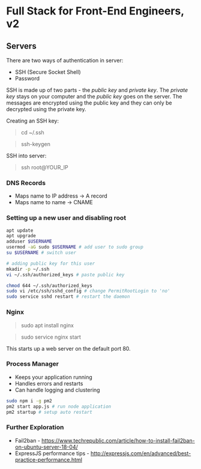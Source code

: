 # Full Stack for Front-End Engineers, v2

## Servers

There are two ways of authentication in server:

- SSH (Secure Socket Shell)
- Password

SSH is made up of two parts - the _public key_ and _private key_.
The _private key_ stays on your computer and the _public key_ goes on the server.
The messages are encrypted using the public key and they can only be decrypted using the private key.

Creating an SSH key:

> cd ~/.ssh

> ssh-keygen

SSH into server:

> ssh root@YOUR_IP

### DNS Records

- Maps name to IP address -> A record
- Maps name to name -> CNAME

### Setting up a new user and disabling root

```bash
apt update
apt upgrade
adduser $USERNAME
usermod -aG sudo $USERNAME # add user to sudo group
su $USERNAME # switch user

# adding public key for this user
mkadir -p ~/.ssh
vi ~/.ssh/authorized_keys # paste public key

chmod 644 ~/.ssh/authorized_keys
sudo vi /etc/ssh/sshd_config # change PermitRootLogin to 'no'
sudo service sshd restart # restart the daemon
```

### Nginx

> sudo apt install nginx

> sudo service nginx start

This starts up a web server on the default port 80.

### Process Manager

- Keeps your application running
- Handles errors and restarts
- Can handle logging and clustering

```bash
sudo npm i -g pm2
pm2 start app.js # run node application
pm2 startup # setup auto restart
```

### Further Exploration

- Fail2ban - https://www.techrepublic.com/article/how-to-install-fail2ban-on-ubuntu-server-18-04/
- ExpressJS performance tips - http://expressjs.com/en/advanced/best-practice-performance.html
